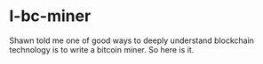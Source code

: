 # l-bc-miner
Shawn told me one of good ways to deeply understand blockchain technology is to write a bitcoin miner. So here is it.
